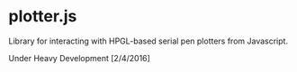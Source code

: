 # plotter.js
Library for interacting with HPGL-based serial pen plotters from Javascript.

Under Heavy Development [2/4/2016]

